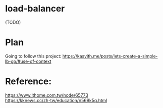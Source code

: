 # load-balancer
(TODO)

# Plan
Going to follow this project:
https://kasvith.me/posts/lets-create-a-simple-lb-go/#use-of-context


# Reference:
https://www.ithome.com.tw/node/65773   
https://kknews.cc/zh-tw/education/n569k5q.html   

